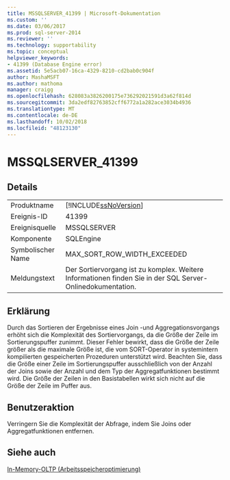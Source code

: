 ```yaml
---
title: MSSQLSERVER_41399 | Microsoft-Dokumentation
ms.custom: ''
ms.date: 03/06/2017
ms.prod: sql-server-2014
ms.reviewer: ''
ms.technology: supportability
ms.topic: conceptual
helpviewer_keywords:
- 41399 (Database Engine error)
ms.assetid: 5e5acb07-16ca-4329-8210-cd2bab0c904f
author: MashaMSFT
ms.author: mathoma
manager: craigg
ms.openlocfilehash: 628083a3826200175e736292021591d3a62f814d
ms.sourcegitcommit: 3da2edf82763852cff6772a1a282ace3034b4936
ms.translationtype: MT
ms.contentlocale: de-DE
ms.lasthandoff: 10/02/2018
ms.locfileid: "48123130"
---
```

# <a name="mssqlserver41399"></a>MSSQLSERVER_41399
    
## <a name="details"></a>Details  
  
|||  
|-|-|  
|Produktname|[!INCLUDE[ssNoVersion](../../includes/ssnoversion-md.md)]|  
|Ereignis-ID|41399|  
|Ereignisquelle|MSSQLSERVER|  
|Komponente|SQLEngine|  
|Symbolischer Name|MAX_SORT_ROW_WIDTH_EXCEEDED|  
|Meldungstext|Der Sortiervorgang ist zu komplex. Weitere Informationen finden Sie in der SQL Server-Onlinedokumentation.|  
  
## <a name="explanation"></a>Erklärung  
 Durch das Sortieren der Ergebnisse eines Join -und Aggregationsvorgangs erhöht sich die Komplexität des Sortiervorgangs, da die Größe der Zeile im Sortierungspuffer zunimmt. Dieser Fehler bewirkt, dass die Größe der Zeile größer als die maximale Größe ist, die vom SORT-Operator in systemintern kompilierten gespeicherten Prozeduren unterstützt wird. Beachten Sie, dass die Größe einer Zeile im Sortierungspuffer ausschließlich von der Anzahl der Joins sowie der Anzahl und dem Typ der Aggregatfunktionen bestimmt wird. Die Größe der Zeilen in den Basistabellen wirkt sich nicht auf die Größe der Zeile im Puffer aus.  
  
## <a name="user-action"></a>Benutzeraktion  
 Verringern Sie die Komplexität der Abfrage, indem Sie Joins oder Aggregatfunktionen entfernen.  
  
## <a name="see-also"></a>Siehe auch  
 [In-Memory-OLTP &#40;Arbeitsspeicheroptimierung&#41;](../in-memory-oltp/in-memory-oltp-in-memory-optimization.md)  
  
  
